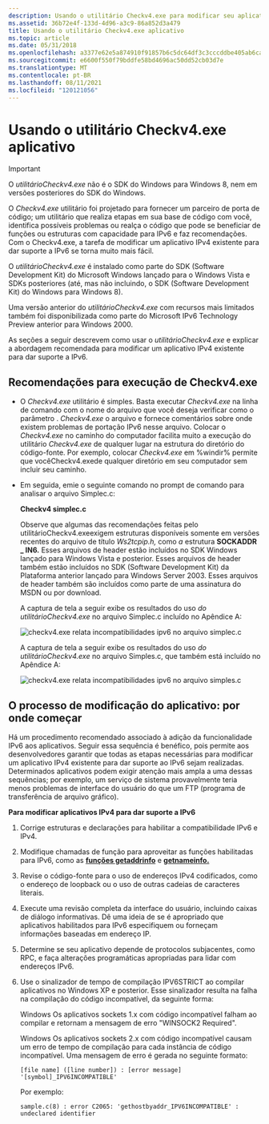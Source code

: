 ```yaml
---
description: Usando o utilitário Checkv4.exe para modificar seu aplicativo IPv4 para dar suporte a IPv6.
ms.assetid: 36b72e4f-133d-4d96-a3c9-86a852d3a479
title: Usando o utilitário Checkv4.exe aplicativo
ms.topic: article
ms.date: 05/31/2018
ms.openlocfilehash: a3377e62e5a874910f91857b6c5dc64df3c3cccddbe405ab6ca199241038a4ff
ms.sourcegitcommit: e6600f550f79bddfe58bd4696ac50dd52cb03d7e
ms.translationtype: MT
ms.contentlocale: pt-BR
ms.lasthandoff: 08/11/2021
ms.locfileid: "120121056"
---
```

# <a name="using-the-checkv4exe-utility"></a>Usando o utilitário Checkv4.exe aplicativo

> [!IMPORTANT]
> O *utilitárioCheckv4.exe* não é o SDK do Windows para Windows 8, nem em versões posteriores do SDK do Windows.

O *Checkv4.exe* utilitário foi projetado para fornecer um parceiro de porta de código; um utilitário que realiza etapas em sua base de código com você, identifica possíveis problemas ou realça o código que pode se beneficiar de funções ou estruturas com capacidade para IPv6 e faz recomendações. Com o Checkv4.exe, a tarefa de modificar um aplicativo IPv4 existente para dar suporte a IPv6 se torna muito mais fácil.

O *utilitárioCheckv4.exe* é instalado como parte do SDK (Software Development Kit) do Microsoft Windows lançado para o Windows Vista e SDKs posteriores (até, mas não incluindo, o SDK (Software Development Kit) do Windows para Windows 8).

Uma versão anterior do *utilitárioCheckv4.exe* com recursos mais limitados também foi disponibilizada como parte do Microsoft IPv6 Technology Preview anterior para Windows 2000.

As seções a seguir descrevem como usar o *utilitárioCheckv4.exe* e explicar a abordagem recomendada para modificar um aplicativo IPv4 existente para dar suporte a IPv6.

## <a name="recommendations-for-running-checkv4exe"></a>Recomendações para execução de Checkv4.exe

-   O *Checkv4.exe* utilitário é simples. Basta executar *Checkv4.exe* na linha de comando com o nome do arquivo que você deseja verificar como o parâmetro . *Checkv4.exe* o arquivo e fornece comentários sobre onde existem problemas de portação IPv6 nesse arquivo. Colocar o *Checkv4.exe* no caminho do computador facilita muito a execução do utilitário *Checkv4.exe* de qualquer lugar na estrutura do diretório do código-fonte. Por exemplo, colocar *Checkv4.exe* em %windir% permite que  vocêCheckv4.exede qualquer diretório em seu computador sem incluir seu caminho.

-   Em seguida, emie o seguinte comando no prompt de comando para analisar o arquivo Simplec.c:

    **Checkv4 simplec.c**

    Observe que algumas das recomendações feitas pelo utilitárioCheckv4.exeexigem estruturas disponíveis somente em versões recentes do arquivo de título *Ws2tcpip.h,* como *a* estrutura **SOCKADDR \_ IN6.** Esses arquivos de header estão incluídos no SDK Windows lançado para Windows Vista e posterior. Esses arquivos de header também estão incluídos no SDK (Software Development Kit) da Plataforma anterior lançado para Windows Server 2003. Esses arquivos de header também são incluídos como parte de uma assinatura do MSDN ou por download.

    A captura de tela a seguir exibe os resultados do uso *do utilitárioCheckv4.exe* no arquivo Simplec.c incluído no Apêndice A:

    ![checkv4.exe relata incompatibilidades ipv6 no arquivo simplec.c](images/portingguide002.jpg)

    A captura de tela a seguir exibe os resultados do uso *do utilitárioCheckv4.exe* no arquivo Simples.c, que também está incluído no Apêndice A:

    ![checkv4.exe relata incompatibilidades ipv6 no arquivo simples.c](images/portingguide003.jpg)

## <a name="the-application-modification-process-where-to-start"></a>O processo de modificação do aplicativo: por onde começar

Há um procedimento recomendado associado à adição da funcionalidade IPv6 aos aplicativos. Seguir essa sequência é benéfico, pois permite aos desenvolvedores garantir que todas as etapas necessárias para modificar um aplicativo IPv4 existente para dar suporte ao IPv6 sejam realizadas. Determinados aplicativos podem exigir atenção mais ampla a uma dessas sequências; por exemplo, um serviço de sistema provavelmente teria menos problemas de interface do usuário do que um FTP (programa de transferência de arquivo gráfico).

**Para modificar aplicativos IPv4 para dar suporte a IPv6**

1.  Corrige estruturas e declarações para habilitar a compatibilidade IPv6 e IPv4.
2.  Modifique chamadas de função para aproveitar as funções habilitadas para IPv6, como as [**funções getaddrinfo**](/windows/desktop/api/Ws2tcpip/nf-ws2tcpip-getaddrinfo) e [**getnameinfo.**](/windows/desktop/api/Ws2tcpip/nf-ws2tcpip-getnameinfo)
3.  Revise o código-fonte para o uso de endereços IPv4 codificados, como o endereço de loopback ou o uso de outras cadeias de caracteres literais.
4.  Execute uma revisão completa da interface do usuário, incluindo caixas de diálogo informativas. Dê uma ideia de se é apropriado que aplicativos habilitados para IPv6 especifiquem ou forneçam informações baseadas em endereço IP.
5.  Determine se seu aplicativo depende de protocolos subjacentes, como RPC, e faça alterações programáticas apropriadas para lidar com endereços IPv6.
6.  Use o sinalizador de tempo de compilação IPV6STRICT ao compilar aplicativos no Windows XP e posterior. Esse sinalizador resulta na falha na compilação do código incompatível, da seguinte forma:

    Windows Os aplicativos sockets 1.x com código incompatível falham ao compilar e retornam a mensagem de erro "WINSOCK2 Required".

    Windows Os aplicativos sockets 2.x com código incompatível causam um erro de tempo de compilação para cada instância de código incompatível. Uma mensagem de erro é gerada no seguinte formato:

    `[file name] ([line number]) : [error message] '[symbol]_IPV6INCOMPATIBLE'`

    Por exemplo:

    `sample.c(8) : error C2065: 'gethostbyaddr_IPV6INCOMPATIBLE' : undeclared identifier`

 

 



